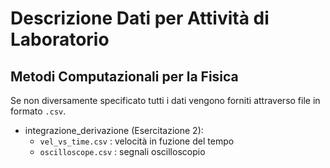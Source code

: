 # Descrizione Dati per Attività di Laboratorio
## Metodi Computazionali per la Fisica

Se non diversamente specificato tutti i dati vengono forniti attraverso file in formato `.csv`.


* integrazione_derivazione (Esercitazione 2):
  * `vel_vs_time.csv`  : velocità in fuzione del tempo
  * `oscilloscope.csv` : segnali oscilloscopio

